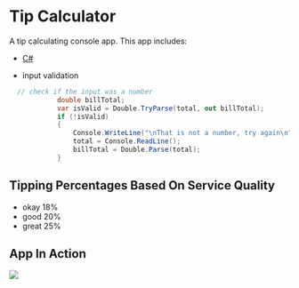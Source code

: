 # Tip Calculator

A tip calculating console app.  This app includes:

- [C#](https://docs.microsoft.com/en-us/dotnet/csharp/)

- input validation
```C#
  // check if the input was a number
            double billTotal;
            var isValid = Double.TryParse(total, out billTotal);
            if (!isValid)
            {
                Console.WriteLine("\nThat is not a number, try again\n");
                total = Console.ReadLine();
                billTotal = Double.Parse(total);
            }
```

## Tipping Percentages Based On Service Quality

- okay 18%
- good 20%
- great 25%

## App In Action
![](http://g.recordit.co/QsumuWnRLd.gif)
